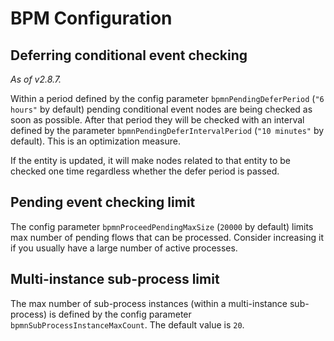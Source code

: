 # BPM Configuration

## Deferring conditional event checking

*As of v2.8.7.*

Within a period defined by the config parameter `bpmnPendingDeferPeriod` (`"6 hours"` by default) pending conditional event nodes are being checked as soon as possible.
After that period they will be checked with an interval defined by the parameter `bpmnPendingDeferIntervalPeriod` (`"10 minutes"` by default).
This is an optimization measure.

If the entity is updated, it will make nodes related to that entity to be checked one time regardless whether the defer period is passed.

## Pending event checking limit

The config parameter `bpmnProceedPendingMaxSize` (`20000` by default) limits max number of pending flows that can be processed. Consider increasing it if you usually have a large number of active processes.

## Multi-instance sub-process limit

The max number of sub-process instances (within a multi-instance sub-process) is defined by the config parameter `bpmnSubProcessInstanceMaxCount`. The default value is `20`.
